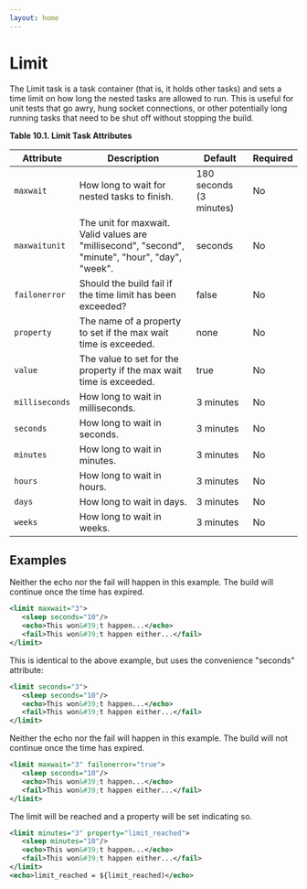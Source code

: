 ```yaml
---
layout: home
---
```

# Limit

The Limit task is a task container (that is, it holds other tasks) and sets a time limit on how long the nested tasks are allowed to run. This is useful for unit tests that go awry, hung socket connections, or other potentially long running tasks that need to be shut off without stopping the build.

**Table 10.1. Limit Task Attributes**

| Attribute    | Description                                                                                      | Default                 | Required |
|--------------|--------------------------------------------------------------------------------------------------|-------------------------|----------|
| `maxwait`  | How long to wait for nested tasks to finish.                                                     | 180 seconds (3 minutes) | No       |
| `maxwaitunit`  | The unit for maxwait. Valid values are "millisecond", "second", "minute", "hour", "day", "week". | seconds                 | No       |
| `failonerror`  | Should the build fail if the time limit has been exceeded?                                       | false                   | No       |
| `property`  | The name of a property to set if the max wait time is exceeded.                                  | none                    | No       |
| `value`  | The value to set for the property if the max wait time is exceeded.                              | true                    | No       |
| `milliseconds`  | How long to wait in milliseconds.                                                                | 3 minutes               | No       |
| `seconds`  | How long to wait in seconds.                                                                     | 3 minutes               | No       |
| `minutes`  | How long to wait in minutes.                                                                     | 3 minutes               | No       |
| `hours`  | How long to wait in hours.                                                                       | 3 minutes               | No       |
| `days`  | How long to wait in days.                                                                        | 3 minutes               | No       |
| `weeks`  | How long to wait in weeks.                                                                       | 3 minutes               | No       |

## Examples

Neither the echo nor the fail will happen in this example. The build will continue once the time has expired.

```xml
<limit maxwait="3">
   <sleep seconds="10"/>
   <echo>This won&#39;t happen...</echo>
   <fail>This won&#39;t happen either...</fail>
</limit>
```

This is identical to the above example, but uses the convenience "seconds" attribute:

```xml
<limit seconds="3">
   <sleep seconds="10"/>
   <echo>This won&#39;t happen...</echo>
   <fail>This won&#39;t happen either...</fail>
</limit>
```

Neither the echo nor the fail will happen in this example. The build will not continue once the time has expired.

```xml
<limit maxwait="3" failonerror="true">
   <sleep seconds="10"/>
   <echo>This won&#39;t happen...</echo>
   <fail>This won&#39;t happen either...</fail>
</limit>
```

The limit will be reached and a property will be set indicating so.

```xml
<limit minutes="3" property="limit_reached">
   <sleep minutes="10"/>
   <echo>This won&#39;t happen...</echo>
   <fail>This won&#39;t happen either...</fail>
</limit>
<echo>limit_reached = ${limit_reached)</echo>
```
